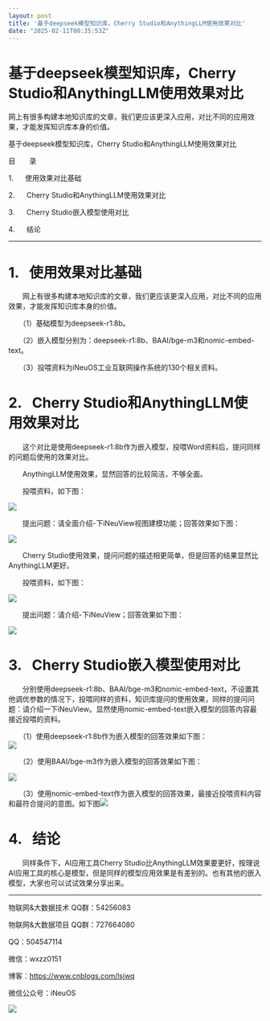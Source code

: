 ```yaml
---
layout: post
title: '基于deepseek模型知识库，Cherry Studio和AnythingLLM使用效果对比'
date: "2025-02-11T00:35:53Z"
---
```

基于deepseek模型知识库，Cherry Studio和AnythingLLM使用效果对比
===============================================

网上有很多构建本地知识库的文章，我们更应该更深入应用，对比不同的应用效果，才能发挥知识库本身的价值。

基于deepseek模型知识库，Cherry Studio和AnythingLLM使用效果对比

目       录

1.      使用效果对比基础

2.      Cherry Studio和AnythingLLM使用效果对比

3.      Cherry Studio嵌入模型使用对比

4.      结论

* * *

1.   使用效果对比基础
=============

　　网上有很多构建本地知识库的文章，我们更应该更深入应用，对比不同的应用效果，才能发挥知识库本身的价值。

　　（1）基础模型为deepseek-r1:8b。

　　（2）嵌入模型分别为：deepseek-r1:8b、BAAI/bge-m3和nomic-embed-text。

　　（3）投喂资料为iNeuOS工业互联网操作系统的130个相关资料。

2.   Cherry Studio和AnythingLLM使用效果对比
====================================

　　这个对比是使用deepseek-r1:8b作为嵌入模型，投喂Word资料后，提问同样的问题后使用的效果对比。

　　AnythingLLM使用效果，显然回答的比较简洁，不够全面。

　　投喂资料，如下图：

![](https://img2024.cnblogs.com/blog/279374/202502/279374-20250210114254199-685979502.jpg)

　　提出问题：请全面介绍-下iNeuView视图建模功能；回答效果如下图：

![](https://img2024.cnblogs.com/blog/279374/202502/279374-20250210114326950-533953538.jpg)

　　Cherry Studio使用效果，提问问题的描述相更简单，但是回答的结果显然比AnythingLLM更好。

　　投喂资料，如下图：

![](https://img2024.cnblogs.com/blog/279374/202502/279374-20250210114355170-1642617947.jpg)

　　提出问题：请介绍-下iNeuView；回答效果如下图：

![](https://img2024.cnblogs.com/blog/279374/202502/279374-20250210114426303-608314942.jpg)

3.   Cherry Studio嵌入模型使用对比
==========================

　　分别使用deepseek-r1:8b、BAAI/bge-m3和nomic-embed-text，不设置其他调优参数的情况下，投喂同样的资料，知识库提问的使用效果，同样的提问问题：请介绍一下iNeuView。显然使用nomic-embed-text嵌入模型的回答内容最接近投喂的资料。

　　（1）使用deepseek-r1:8b作为嵌入模型的回答效果如下图：  
![](https://img2024.cnblogs.com/blog/279374/202502/279374-20250210114525394-781084979.png)

　　（2）使用BAAI/bge-m3作为嵌入模型的回答效果如下图：

![](https://img2024.cnblogs.com/blog/279374/202502/279374-20250210114553758-39091355.png)

　　（3）使用nomic-embed-text作为嵌入模型的回答效果，最接近投喂资料内容和最符合提问的意图。如下图![](https://img2024.cnblogs.com/blog/279374/202502/279374-20250210114622353-841855715.png)

4.   结论
=======

　　同样条件下，AI应用工具Cherry Studio比AnythingLLM效果要更好，按理说AI应用工具的核心是模型，但是同样的模型应用效果是有差别的。也有其他的嵌入模型，大家也可以试试效果分享出来。

* * *

物联网&大数据技术 QQ群：54256083

物联网&大数据项目 QQ群：727664080

QQ：504547114

微信：wxzz0151

博客：https://www.cnblogs.com/lsjwq

微信公众号：iNeuOS

![](https://img2023.cnblogs.com/blog/279374/202312/279374-20231201092335752-2118744919.png)